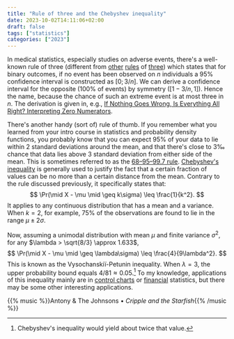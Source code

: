 ```yaml
---
title: "Rule of three and the Chebyshev inequality"
date: 2023-10-02T14:11:06+02:00
draft: false
tags: ["statistics"]
categories: ["2023"]
---
```


In medical statistics, especially studies on adverse events, there's a well-known rule of three (different from [other](<https://en.wikipedia.org/wiki/Rule_of_three_(writing)>) [rules](https://en.wikipedia.org/wiki/Cross-multiplication#Rule_of_three) of [three](https://pubmed.ncbi.nlm.nih.gov/34061563/)) which states that for binary outcomes, if no event has been observed on $n$ individuals a 95% confidence interval is constructed as $[0; 3/n]$. We can derive a confidence interval for the opposite (100% of events) by symmetry ($[1−3/n,1]$). Hence the name, because the chance of such an extreme event is at most three in $n$. The derivation is given in, e.g., [If Nothing Goes Wrong, Is Everything All Right? Interpreting Zero Numerators](http://www.med.mcgill.ca/epidemiology/hanley/tmp/Proportion/zero_numerator.pdf).

There's another handy (sort of) rule of thumb. If you remember what you learned from your intro course in statistics and probability density functions, you probably know that you can expect 95% of your data to lie within 2 standard deviations around the mean, and that there's close to 3‰ chance that data lies above 3 standard deviation from either side of the mean. This is sometimes referred to as the [68–95–99.7 rule](https://en.wikipedia.org/wiki/68%E2%80%9395%E2%80%9399.7_rule). [Chebyshev's inequality](https://en.wikipedia.org/wiki/Chebyshev%27s_inequality) is generally used to justify the fact that a certain fraction of values can be no more than a certain distance from the mean. Contrary to the rule discussed previously, it specifically states that: $$ \Pr(\mid X - \mu \mid \geq k\sigma) \leq \frac{1}{k^2}. $$ It applies to any continuous distribution that has a mean and a variance. When $k=2$, for example, 75% of the observations are found to lie in the range $\mu\pm 2\sigma$.

Now, assuming a unimodal distribution with mean $\mu$ and finite variance $\sigma^2$, for any $\lambda > \sqrt{8/3} \approx 1.633$, $$ \Pr(\mid X - \mu \mid \geq \lambda\sigma) \leq \frac{4}{9\lambda^2}. $$ This is known as the Vysochanskiï-Petunin inequality. When $\lambda = 3$, the upper probability bound equals $4/81 \approx 0.05$.[^1] To my knowledge, applications of this inequality mainly are in [control charts](https://www.wikidoc.org/index.php/Control_chart) or [financial](https://www.sciencedirect.com/science/article/abs/pii/S0377221721001545) statistics, but there may be some other interesting applications.

{{% music %}}Antony & The Johnsons • _Cripple and the Starfish_{{% /music %}}

[^1]: Chebyshev's inequality would yield about twice that value.
